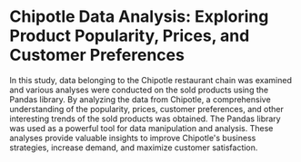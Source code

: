 # Chipotle Data Analysis: Exploring Product Popularity, Prices, and Customer Preferences

In this study, data belonging to the Chipotle restaurant chain was examined and various analyses were conducted on the sold products using the Pandas library. By analyzing the data from Chipotle, a comprehensive understanding of the popularity, prices, customer preferences, and other interesting trends of the sold products was obtained. The Pandas library was used as a powerful tool for data manipulation and analysis. These analyses provide valuable insights to improve Chipotle's business strategies, increase demand, and maximize customer satisfaction.
